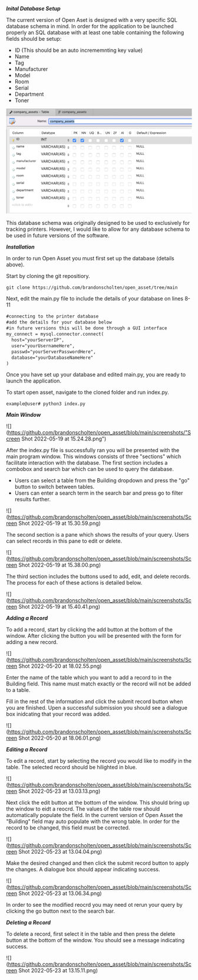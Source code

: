 ***Inital Database Setup***

The current version of Open Aset is designed with a very specific SQL database schema in mind. In order for the application to be launched properly an SQL database with at least one table containing the following fields should be setup:

- ID (This should be an auto incrememnting key value)
- Name
- Tag
- Manufacturer
- Model
- Room
- Serial
- Department 
- Toner

![](https://github.com/brandonscholten/open_asset/blob/main/screenshots/Screen%20Shot%202022-05-19%20at%2015.16.37.png)

This database schema was originally designed to be used to exclusively for tracking printers. However, I would like to allow for any database schema to be used in future versions of the software. 

***Installation***

In order to run Open Asset you must first set up the database (details above).

Start by cloning the git repositiory.

```
git clone https://github.com/brandonscholten/open_asset/tree/main
```

Next, edit the main.py file to include the details of your database on lines 8-11

```
#connecting to the printer database
#add the details for your database below
#in future versions this will be done through a GUI interface
my_connect = mysql.connector.connect(
  host="yourServerIP",
  user="yourUsernameHere",
  passwd="yourServerPasswordHere",
  database="yourDatabaseNameHere"
)
```

Once you have set up your database and edited main.py, you are ready to launch the application.

To start open asset, navigate to the cloned folder and run index.py.

```
example@user# python3 index.py
```

***Main Window***

![](https://github.com/brandonscholten/open_asset/blob/main/screenshots/"Screen Shot 2022-05-19 at 15.24.28.png")

After the index.py file is successfully ran you will be presented with the main program window. This windows consists of three "sections" which facilitate interaction with the database. The first section includes a combobox and search bar which can be used to query the database. 

- Users can select a table from the Building dropdown and press the "go" button to switch between tables.
- Users can enter a search term in the search bar and press go to filter results further. 

![](https://github.com/brandonscholten/open_asset/blob/main/screenshots/Screen Shot 2022-05-19 at 15.30.59.png)

The second section is a pane which shows the results of your query. Users can select records in this pane to edit or delete. 

![](https://github.com/brandonscholten/open_asset/blob/main/screenshots/Screen Shot 2022-05-19 at 15.38.00.png)

The third section includes the buttons used to add, edit, and delete records. The process for each of these actions is detailed below.

![](https://github.com/brandonscholten/open_asset/blob/main/screenshots/Screen Shot 2022-05-19 at 15.40.41.png)

***Adding a Record***

To add a record, start by clicking the add button at the bottom of the window. After clicking the button you will be presented with the form for adding a new record. 

![](https://github.com/brandonscholten/open_asset/blob/main/screenshots/Screen Shot 2022-05-20 at 18.02.55.png)

Enter the name of the table which you want to add a record to in the Building field. This name must match exactly or the record will not be added to a table. 

Fill in the rest of the information and click the submit record button when you are finished. Upen a successful submission you should see a dialogue box inidcating that your record was added. 

![](https://github.com/brandonscholten/open_asset/blob/main/screenshots/Screen Shot 2022-05-20 at 18.06.01.png)

***Editing a Record***

To edit a record, start by selecting the record you would like to modify in the table. The selected record should be hilighted in blue. 

![](https://github.com/brandonscholten/open_asset/blob/main/screenshots/Screen Shot 2022-05-23 at 13.03.13.png)

Next click the edit button at the bottom of the window. This should bring up the window to eidt a reocrd. The values of the table row should automatically populate the field. In the current version of Open Asset the "Building" field may auto populate with the wrong table. In order for the record to be changed, this field must be corrected. 

![](https://github.com/brandonscholten/open_asset/blob/main/screenshots/Screen Shot 2022-05-23 at 13.04.04.png)

Make the desired changed and then click the submit record button to apply the changes. A dialogue box should appear indicating success. 

![](https://github.com/brandonscholten/open_asset/blob/main/screenshots/Screen Shot 2022-05-23 at 13.06.34.png)

In order to see the modified reocrd you may need ot rerun your query by clicking the go button next to the search bar. 


***Deleting a Record***

To delete a record, first select it in the table and then press the delete button at the bottom of the window. You should see a message indicating success. 

![](https://github.com/brandonscholten/open_asset/blob/main/screenshots/Screen Shot 2022-05-23 at 13.15.11.png)

